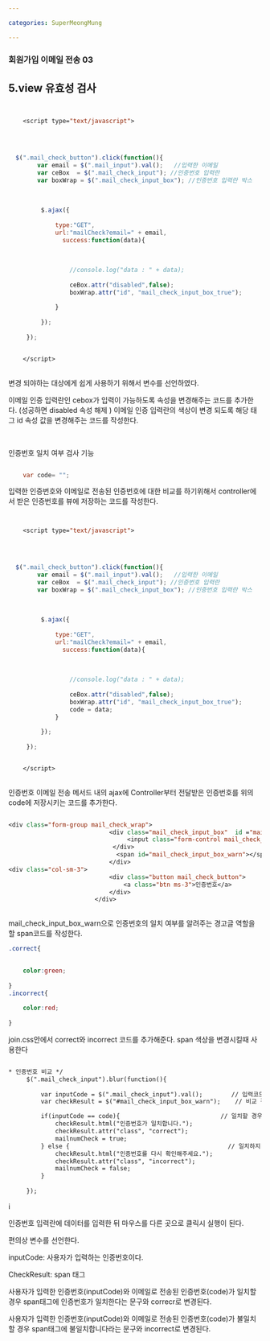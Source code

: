 ```yaml
---

categories: SuperMeongMung

---
```



### 회원가입 이메일 전송 03

5.view 유효성 검사
---
```jsp


	<script type="text/javascript">
	

    

  $(".mail_check_button").click(function(){
        var email = $(".mail_input").val();   //입력한 이메일
        var ceBox  = $(".mail_check_input"); //인증번호 입력란
        var boxWrap = $(".mail_check_input_box"); //인증번호 입력란 박스
	     
	  
	     
	     $.ajax({
	         
	         type:"GET",
	         url:"mailCheck?email=" + email,
               success:function(data){
	             
	        
	        	 
	             //console.log("data : " + data);
	           
	       		 ceBox.attr("disabled",false); 
	             boxWrap.attr("id", "mail_check_input_box_true");
	        
	         }
	   
	     });
	     
	 });


    </script>
	    	
```
변경 되야하는 대상에게 쉽게 사용하기 위해서 변수를 선언하였다.

이메일 인증 입력란인 cebox가 입력이 가능하도록 속성을 변경해주는 코드를 추가한다. 
(성공하면 disabled 속성 해제 )
이메일 인증 입력란의 색상이 변경 되도록 해당 태그 id 속성 값을 변경해주는 코드를 작성한다.
	    	 


&nbsp; 


 인증번호 일치 여부 검사 기능




```java

    var code= "";

```


입력한 인증번호와 이메일로 전송된 인증번호에 대한 비교를 하기위해서 controller에서 받은 인증번호를 뷰에 저장하는 코드를 작성한다.



```jsp


	<script type="text/javascript">
	

    

  $(".mail_check_button").click(function(){
        var email = $(".mail_input").val();   //입력한 이메일
        var ceBox  = $(".mail_check_input"); //인증번호 입력란
        var boxWrap = $(".mail_check_input_box"); //인증번호 입력란 박스
	     
	  
	     
	     $.ajax({
	         
	         type:"GET",
	         url:"mailCheck?email=" + email,
               success:function(data){
	             
	        
	        	 
	             //console.log("data : " + data);
	           
	       		 ceBox.attr("disabled",false); 
	             boxWrap.attr("id", "mail_check_input_box_true");
	             code = data;
	         }
	   
	     });
	     
	 });


    </script>
	    	
```
인증번호 이메일 전송 메서드 내의 ajax에 Controller부터 전달받은 인증번호를 위의 code에 저장시키는 코드를 추가한다. 


```jsp

<div class="form-group mail_check_wrap">
							<div class="mail_check_input_box"  id ="mail_check_input_box_false">
								 <input class="form-control mail_check_input"  disabled="disabled">
							 </div>
							  <span id="mail_check_input_box_warn"></span>
							</div>
<div class="col-sm-3">
							<div class="button mail_check_button">
								<a class="btn ms-3">인증번호</a>
							</div>
						</div>
	
```

mail_check_input_box_warn으로 인증번호의 일치 여부를 알려주는 경고글 역할을 할 span코드를 작성한다.



```css
.correct{
	

	color:green;
	
}
.incorrect{
	
	color:red;
	
}
```

join.css안에서 correct와 incorrect 코드를 추가해준다. span 색상을 변경시킬때 사용한다


```jsp

* 인증번호 비교 */
	 $(".mail_check_input").blur(function(){
	     
	     var inputCode = $(".mail_check_input").val();        // 입력코드    
	     var checkResult = $("#mail_check_input_box_warn");    // 비교 결과     

	     if(inputCode == code){                            // 일치할 경우
	         checkResult.html("인증번호가 일치합니다.");
	         checkResult.attr("class", "correct");
	         mailnumCheck = true;
	     } else {                                            // 일치하지 않을 경우
	         checkResult.html("인증번호를 다시 확인해주세요.");
	         checkResult.attr("class", "incorrect");
	         mailnumCheck = false;
	     }    
	     
	 });
```
i

인증번호 입력란에 데이터를 입력한 뒤 마우스를 다른 곳으로 클릭시 실행이 된다. 

편의상 변수를 선언한다. 

inputCode: 사용자가 입력하는 인증번호이다.

CheckResult: span 태그 

사용자가 입력한 인증번호(inputCode)와 이메일로 전송된 인증번호(code)가 일치할 경우 
span태그에 인증번호가 일치한다는 문구와 correcr로 변경된다. 

사용자가 입력한 인증번호(inputCode)와 이메일로 전송된 인증번호(code)가 불일치할 경우
span태그에 불일치합니다라는 문구와 incorrect로 변경된다. 


